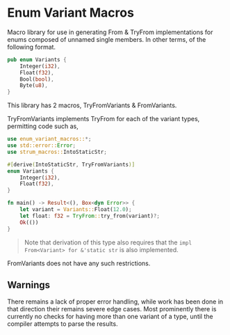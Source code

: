 # Enum Variant Macros
Macro library for use in generating From & TryFrom  implementations for enums composed of unnamed single members.
In other terms, of the following format.
```rust
pub enum Variants {
    Integer(i32),
    Float(f32),
    Bool(bool),
    Byte(u8),
}
```
This library has 2 macros, TryFromVariants & FromVariants.

TryFromVariants implements TryFrom for each of the variant types, permitting code such as,
```rust
use enum_variant_macros::*;
use std::error::Error;
use strum_macros::IntoStaticStr;

#[derive(IntoStaticStr, TryFromVariants)]
enum Variants {
    Integer(i32),
    Float(f32),
}

fn main() -> Result<(), Box<dyn Error>> {
    let variant = Variants::Float(12.0);
    let float: f32 = TryFrom::try_from(variant)?;
    Ok(())
}
```
> Note that derivation of this type also requires that the `impl From<Variant> for &'static str` is also implemented.

FromVariants does not have any such restrictions.

## Warnings
There remains a lack of proper error handling, while work has been done in that direction their remains severe edge cases.
Most prominently there is currently no checks for having more than one variant of a type, until the compiler attempts to parse the results.

